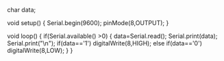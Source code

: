 char data;


void setup()
{
Serial.begin(9600);
pinMode(8,OUTPUT);
}

void loop()
{
if(Serial.available() >0)
{
data=Serial.read();
Serial.print(data);
Serial.print("\n");
if(data=='1')
digitalWrite(8,HIGH);
else if(data=='0') 
digitalWrite(8,LOW);
}
}



